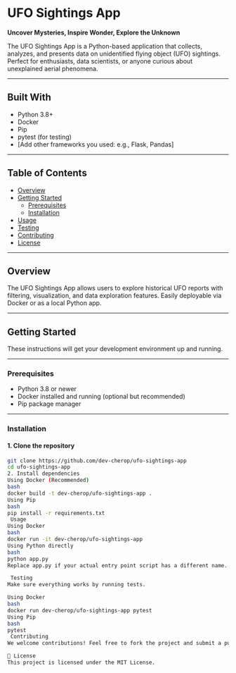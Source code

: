 #  UFO Sightings App

**Uncover Mysteries, Inspire Wonder, Explore the Unknown**

The UFO Sightings App is a Python-based application that collects, analyzes, and presents data on unidentified flying object (UFO) sightings. Perfect for enthusiasts, data scientists, or anyone curious about unexplained aerial phenomena.

---

##  Built With

- Python 3.8+
- Docker
- Pip
- pytest (for testing)
- [Add other frameworks you used: e.g., Flask, Pandas]

---

##  Table of Contents

- [Overview](#overview)  
- [Getting Started](#getting-started)  
  - [Prerequisites](#prerequisites)  
  - [Installation](#installation)  
- [Usage](#usage)  
- [Testing](#testing)  
- [Contributing](#contributing)  
- [License](#license)  

---

##  Overview

The UFO Sightings App allows users to explore historical UFO reports with filtering, visualization, and data exploration features. Easily deployable via Docker or as a local Python app.

---

##  Getting Started

These instructions will get your development environment up and running.

---

### Prerequisites

- Python 3.8 or newer
- Docker installed and running (optional but recommended)
- Pip package manager

---

###  Installation

#### 1. Clone the repository

```bash
git clone https://github.com/dev-cherop/ufo-sightings-app
cd ufo-sightings-app
2. Install dependencies
Using Docker (Recommended)
bash
docker build -t dev-cherop/ufo-sightings-app .
Using Pip
bash
pip install -r requirements.txt
 Usage
Using Docker
bash
docker run -it dev-cherop/ufo-sightings-app
Using Python directly
bash
python app.py
Replace app.py if your actual entry point script has a different name.

 Testing
Make sure everything works by running tests.

Using Docker
bash
docker run dev-cherop/ufo-sightings-app pytest
Using Pip
bash
pytest
 Contributing
We welcome contributions! Feel free to fork the project and submit a pull request. Please follow conventional commit messages and include tests for any changes.

📄 License
This project is licensed under the MIT License.
